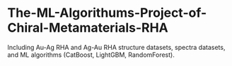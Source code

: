 # The-ML-Algorithums-Project-of-Chiral-Metamaterials-RHA
Including Au-Ag RHA and Ag-Au RHA structure datasets, spectra datasets, and ML algorithms (CatBoost, LightGBM, RandomForest).
